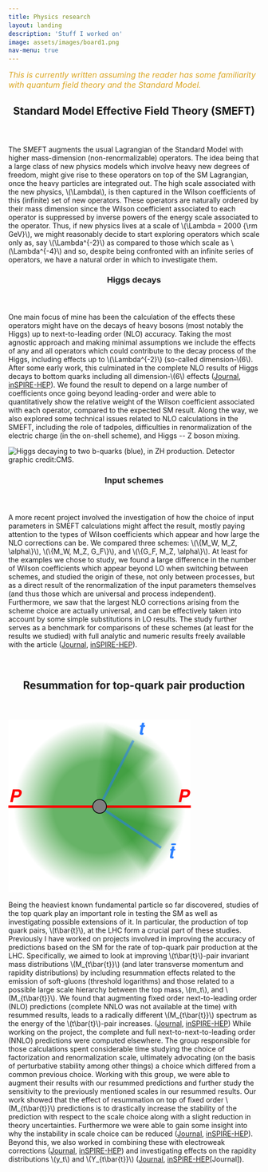 ```yaml
---
title: Physics research
layout: landing
description: 'Stuff I worked on'
image: assets/images/board1.png
nav-menu: true
---
```


<!-- Main -->
<div id="main">

*<font size="3" color="GoldenRod">This is currently written assuming the reader has some familiarity with quantum field theory and the Standard Model. </font>*


<!-- SMEFT -->
<section id="one">
    <div class="inner">
        <header class="major">
            <h2>Standard Model Effective Field Theory (SMEFT)</h2>
        </header>
        <p>
            The SMEFT augments the usual Lagrangian of the Standard Model with higher mass-dimension (non-renormalizable) operators. The idea being that a large class of new physics models which involve heavy new degrees of freedom, might give rise to these operators on top of the SM Lagrangian, once the heavy particles are integrated out. The high scale associated with the new physics, \(\Lambda\), is then captured in the Wilson coefficients of this (infinite) set of new operators. These operators are naturally ordered by their mass dimension since the Wilson coefficient associated to each operator is suppressed by inverse powers of the energy scale associated to the operator. Thus, if new physics lives at a scale of \(\Lambda = 2000 {\rm GeV}\), we might reasonably decide to start exploring operators which scale only as, say \(\Lambda^{-2}\) as compared to those which scale as \(\Lambda^{-4}\) and so, despite being confronted with an infinite series of operators, we have a natural order in which to investigate them.
        </p>
    </div>
</section>

<!-- SMEFT DETAILS -->
<section id="two" class="spotlights">
    <section>  
        <div class="content">
            <div class="inner">
                <header class="major">
                    <h3>Higgs decays</h3>
                </header>
                <p>
                One main focus of mine has been the calculation of the effects these operators might have on the decays of heavy bosons (most notably the Higgs) up to next-to-leading order (NLO) accuracy. Taking the most agnostic approach and making minimal assumptions we include the effects of any and all operators which could contribute to the decay process of the Higgs, including effects up to \(\Lambda^{-2}\) (so-called dimension-\(6\).
                After some early work, this culminated in the complete NLO results of Higgs decays to bottom quarks including all dimension-\(6\) effects (<a href="https://link.springer.com/article/10.1007/JHEP08(2019)173" target="_blank">Journal</a>, <a href="https://inspirehep.net/literature/1729733" target="_blank">inSPIRE-HEP</a>).
                We found the result to depend on a large number of coefficients once going beyond leading-order and were able to quantitatively show the relative weight of the Wilson coefficient associated with each operator, compared to the expected SM result. Along the way, we also explored some technical issues related to NLO calculations in the SMEFT, including the role of tadpoles, difficulties in renormalization of the electric charge (in the on-shell scheme), and Higgs -- Z boson mixing.
                </p>
            </div>
        </div>
        <div class="image">
            <img src="{% link assets/images/hbb_edit.png %}" alt="Higgs decaying to two b-quarks (blue), in ZH production. Detector graphic credit:CMS." data-position="top center"/>
        </div>  
    </section>
    <section>
        <div class="content">
            <div class="inner">
                <header class="major">
                    <h3>Input schemes</h3>
                </header>
                <p>
                A more recent project involved the investigation of how the choice of input parameters in SMEFT calculations might affect the result, mostly paying attention to the types of Wilson coefficients which appear and how large the NLO corrections can be. We compared three schemes: \(\{M_W, M_Z, \alpha\}\), \(\{M_W, M_Z, G_F\}\), and \(\{G_F, M_Z, \alpha\}\). At least for the examples we chose to study, we found a large difference in the number of Wilson coefficients which appear beyond LO when switching between schemes, and studied the origin of these, not only between processes, but as a direct result of the renormalization of the input parameters themselves (and thus those which are universal and process independent). Furthermore, we saw that the largest NLO corrections arising from the scheme choice are actually universal, and can be effectively taken into account by some simple substitutions in LO results. The study further serves as a benchmark for comparisons of these schemes (at least for the results we studied) with full analytic and numeric results freely available with the article (<a href="https://link.springer.com/article/10.1007/JHEP07(2023)115" target="_blank">Journal</a>, <a href="https://inspirehep.net/literature/2657687" target="_blank">inSPIRE-HEP</a>).
                </p>
            </div>
        </div>
        <div class="image">
            <img src="{% link assets/images/input_scheme_art.png %}" alt="" data-position="top center" />
        </div>
    </section>
</section>

<!-- Three -->
<section id="three">
    <div class="inner">
        <header class="major">
            <h2>Resummation for top-quark pair production</h2>
        </header>
        <div class="image right">
            <img src="assets/images/ttbar_prod.png" alt="Top quark pair-production in hadron collisions" />
        </div>
        <p>
            Being the heaviest known fundamental particle so far discovered, studies of the top quark play an important role in testing the SM as well as investigating possible extensions of it. In particular, the production of top quark pairs, \(t\bar{t}\), at the LHC form a crucial part of these studies.
            Previously I have worked on projects involved in improving the accuracy of predictions based on the SM for the rate of top-quark pair production at the LHC. Specifically, we aimed to look at improving \(t\bar{t}\)-pair invariant mass distributions \(M_{t\bar{t}}\) (and later transverse momentum and rapidity distributions) by including resummation effects related to the emission of soft-gluons (threshold logarithms) and those related to a possible large scale hierarchy between the top mass, \(m_t\), and \(M_{t\bar{t}}\). We found that augmenting fixed order next-to-leading order (NLO) predictions (complete NNLO was not available at the time) with resummed results, leads to a radically different \(M_{t\bar{t}}\) spectrum as the energy of the \(t\bar{t}\)-pair increases. (<a href="https://journals.aps.org/prl/abstract/10.1103/PhysRevLett.116.202001" target="_blank">Journal</a>, <a href="https://inspirehep.net/literature/1417004" target="_blank">inSPIRE-HEP</a>)
            While working on the project, the complete and full next-to-next-to-leading order (NNLO) predictions were computed elsewhere. The group responsible for those calculations spent considerable time studying the choice of factorization and renormalization scale, ultimately advocating (on the basis of perturbative stability among other things) a choice which differed from a common previous choice. Working with this group, we were able to augment their results with our resummed predictions and further study the sensitivity to the previously mentioned scales in our resummed results. Our work showed that the effect of resummation on top of fixed order \(M_{t\bar{t}}\) predictions is to drastically increase the stability of the prediction with respect to the scale choice along with a slight reduction in theory uncertainties. Furthermore we were able to gain some insight into why the instability in scale choice can be reduced (<a href="https://link.springer.com/article/10.1007/JHEP05(2018)149" target="_blank">Journal</a>, <a href="https://inspirehep.net/literature/1663444" target="_blank">inSPIRE-HEP</a>).
            Beyond this, we also worked in combining these with electroweak corrections (<a href="https://iopscience.iop.org/article/10.1088/1674-1137/44/8/083104" target="_blank">Journal</a>, <a href="https://inspirehep.net/literature/1716558" target="_blank">inSPIRE-HEP</a>) and investigating effects on the rapidity distributions \(y_t\) and \(Y_{t\bar{t}}\) (<a href="https://link.springer.com/article/10.1007/JHEP03(2019)060" target="_blank">Journal</a>, <a href="https://inspirehep.net/literature/1704967" target="_blank">inSPIRE-HEP</a>[Journal]).
        </p>    
    </div>
</section>

<!--

     INCLUDE THESE AT SOME POINT
<img src="/assets/images/content/field_glow_1.png" align="left" width="200px"/>



---



<img src="/assets/images/content/ttbar_prod.png" align="right" width="250px"/>


-->

</div>